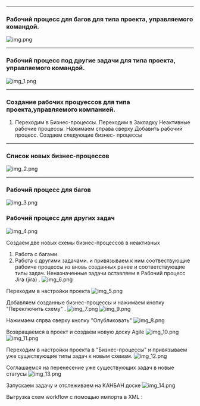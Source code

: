 
---
### Рабочий процесс для багов для типа проекта, управляемого командой.

![img.png](img.png)

---
### Рабочий процесс под другие задачи для типа проекта, управляемого командой.
![img_1.png](img_1.png)


---
### Создание рабочих процуессов для типа проекта,управляемого компанией.
1) Переходим в Бизнес-процессы.
   Переходим в Закладку Неактивные рабочие процессы. Нажимаем справа сверху Добавить рабочий процесс.
   Создаем следующие бизнес- процессы 
---
### Список новых бизнес-процессов
![img_2.png](img_2.png)

---
### Рабочий процесс для багов
![img_3.png](img_3.png)

### Рабочий процесс для других задач
![img_4.png](img_4.png)

Создаем две новых схемы бизнес-процессов в неактивных 
1) Работа с багами.
2) Работа с другими задачами.
и привязываем к ним соотвествующие  рабоиче процессы из  вновь созданных ранее и соответствующие типы задач.
Неназначенные задачи оставляем в Рабочий процесс Jira (jira) .
![img_6.png](img_6.png)

Переходим в настройки проекта
![img_5.png](img_5.png)

Добавляем созданные бизнес-процессы и нажимаем кнопку "Переключить схему" . 
![img_7.png](img_7.png)
![img_9.png](img_9.png)

Нажимаем спрва сверху кнопку "Опубликовать"
![img_8.png](img_8.png)

Возвращаемся в проект и создаем новую доску Agile
![img_10.png](img_10.png)
![img_11.png](img_11.png)

Переходим в настройки проекта в "Бизнес-процессы" и привязываем  уже существующие типы задач к новым схемам.
![img_12.png](img_12.png)

Соглашаемся на перенесение уже существующих задач в новые статусы
![img_13.png](img_13.png)

Запускаем задачу и отслеживаем на КАНБАН доске
![img_14.png](img_14.png)

Выгрузка схем workflow c помощью импорта в XML :



